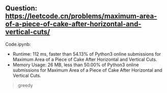 ## Question: https://leetcode.cn/problems/maximum-area-of-a-piece-of-cake-after-horizontal-and-vertical-cuts/

Code.ipynb:
* Runtime: 112 ms, faster than 54.13% of Python3 online submissions for Maximum Area of a Piece of Cake After Horizontal and Vertical Cuts.
* Memory Usage: 26 MB, less than 50.00% of Python3 online submissions for Maximum Area of a Piece of Cake After Horizontal and Vertical Cuts.
> greedy

